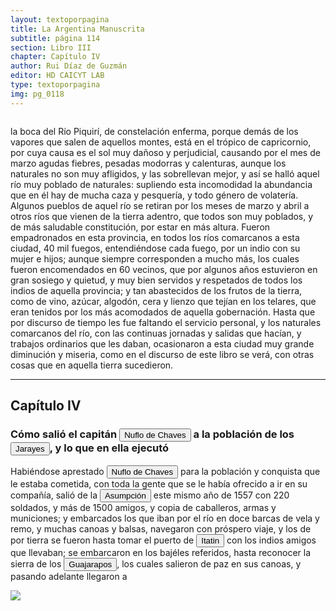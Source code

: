 ```yaml
---
layout: textoporpagina
title: La Argentina Manuscrita
subtitle: página 114
section: Libro III
chapter: Capítulo IV
author: Rui Díaz de Guzmán
editor: HD CAICYT LAB
type: textoporpagina
img: pg_0118
---
```

<div class="row">
    <div class="column">
<p>la boca del Río Piquirí, de constelación enferma, porque demás de los vapores que salen de aquellos montes, está en el trópico de capricornio, por cuya causa es el sol muy dañoso y perjudicial, causando por el mes de marzo agudas fiebres, pesadas modorras y calenturas, aunque los naturales no son muy afligidos, y las sobrellevan mejor, y así se halló aquel río muy poblado de naturales: supliendo esta incomodidad la abundancia que en él hay de mucha caza y pesquería, y todo género de volatería. Algunos pueblos de aquel río se retiran por los meses de marzo y abril a otros ríos que vienen de la tierra adentro, que todos son muy poblados, y de más saludable constitución, por estar en más altura. Fueron empadronados en esta provincia, en todos los ríos comarcanos a esta ciudad, 40 mil fuegos, entendiéndose cada fuego, por un indio con su mujer e hijos; aunque siempre corresponden a mucho más, los cuales fueron encomendados en 60 vecinos, que por algunos años estuvieron en gran sosiego y quietud, y muy bien servidos y respetados de todos los indios de aquella provincia; y tan abastecidos de los frutos de la tierra, como de vino, azúcar, algodón, cera y lienzo que tejían en los telares, que eran tenidos por los más acomodados de aquella gobernación. Hasta que por discurso de tiempo les fue faltando el servicio personal, y los naturales comarcanos del río, con las continuas jornadas y salidas que hacían, y trabajos ordinarios que les daban, ocasionaron a esta ciudad muy grande diminución y miseria, como en el discurso de este libro se verá, con otras cosas que en aquella tierra sucedieron.</p><hr><h2>Capítulo IV</h2><h3>Cómo salió el capitán <button class="balloon" data-balloon-pos="up" data-balloon-length="large" data-balloon="Ñuflo de Chaves nació en Santa Cruz de la Sierra, de Extremadura, en 1518. Llegó a territorio americano con el segundo adelantado del Río de la Plata, Don Alvar Núñez Cabeza de Vaca. Cuando la flota llega al puerto de Santa Catalina en el año 1541, ya ostentaba el grado de Capitán. Cuando el gobernador Martínez de Irala le encomienda fundar al norte de Asunción, Chaves se convierte así en General. El 26 de febrero de 1561 fundó Santa Cruz de la Sierra a orillas del arroyo Sutó. Después de fundada Santa Cruz de la Sierra, Ñuflo de Chaves se dirige a Asunción, en 1564,  para recoger a su familia. En 1550 se había casado con Doña Elvira Manrique, hija de don Francisco de Mendoza, gobernador del Río de la Plata, con quien tuvo cinco hijos: Francisco y Alvaro, ambos militares; María, Catalina y Elvira; las dos menores monjas y la mayor se casó en 1574 con un soldado de apellido Ossorio. El nieto de Ñuflo, Cap. Francisco Ossorio de Chaves, estuvo como Alcalde durante la traslación de  la ciudad, hasta su asiento definitivo a orillas del Piraí (1621).">Nuflo de Chaves</button> a la población de los <button class="balloon" data-balloon-pos="up" data-balloon-length="large" data-balloon="Xarayes o Jarayes. Los guató, una sociedad nativa que habitaba el Gran Pantanal, eran habitualmente referidos en las fuentes coloniales como Xarajes. Indios del Perú, a 60 leguas arriba de la isla de los Orejones. Gente muy dócil, poblada sobre el río Paraguay; se divide en Perabazanes y Maneses.">Jarayes</button>, y lo que en ella ejecutó</h3><p>Habiéndose aprestado <button class="balloon" data-balloon-pos="up" data-balloon-length="large" data-balloon="Ñuflo de Chaves nació en Santa Cruz de la Sierra, de Extremadura, en 1518. Llegó a territorio americano con el segundo adelantado del Río de la Plata, Don Alvar Núñez Cabeza de Vaca. Cuando la flota llega al puerto de Santa Catalina en el año 1541, ya ostentaba el grado de Capitán. Cuando el gobernador Martínez de Irala le encomienda fundar al norte de Asunción, Chaves se convierte así en General. El 26 de febrero de 1561 fundó Santa Cruz de la Sierra a orillas del arroyo Sutó. Después de fundada Santa Cruz de la Sierra, Ñuflo de Chaves se dirige a Asunción, en 1564,  para recoger a su familia. En 1550 se había casado con Doña Elvira Manrique, hija de don Francisco de Mendoza, gobernador del Río de la Plata, con quien tuvo cinco hijos: Francisco y Alvaro, ambos militares; María, Catalina y Elvira; las dos menores monjas y la mayor se casó en 1574 con un soldado de apellido Ossorio. El nieto de Ñuflo, Cap. Francisco Ossorio de Chaves, estuvo como Alcalde durante la traslación de  la ciudad, hasta su asiento definitivo a orillas del Piraí (1621).">Nuflo de Chaves</button> para la población y conquista que le estaba cometida, con toda la gente que se le había ofrecido a ir en su compañía, salió de la <a href="https://recogito.pelagios.org/document/wzqxhk0h3vpikm/part/1/edit#bbfa1dbd-370d-435a-a990-cf0fc9c570c6" target="_blank"><button class="balloon" data-balloon-pos="up" data-balloon-length="large" data-balloon="Refiere a Asunción del Paraguay.">Asumpción</button></a> este mismo año de 1557 con 220 soldados, y más de 1500 amigos, y copia de caballeros, armas y municiones; y embarcados los que iban por el río en doce barcas de vela y remo, y muchas canoas y balsas, navegaron con próspero viaje, y los de por tierra se fueron hasta tomar el puerto de <a href="https://recogito.pelagios.org/document/wzqxhk0h3vpikm/part/1/edit#fbad4015-ccbb-41eb-b498-e8b9efa2737d" target="_blank"><button class="balloon" data-balloon-pos="up" data-balloon-length="large" data-balloon="Itatín (Itatim en idioma portugués) o Itatí fue una región histórico geográfica del Imperio español coincidente, luego de las sangrientas invasiones lusobrasileñas con la parte sur del actual estado de Mato Grosso del Sur, que formó parte del Imperio español como un territorio perteneciente a la gobernación del Río de la Plata y del Paraguay hasta su división en 1617, fecha a partir de la cual quedó incluida en la gobernación del Paraguay, llamada inicialmente Gobernación del Guayrá. Los límites de la región de Itatín eran: al este la sierra de Amambay, al oeste el río Paraguay, al sur el río Apa y al norte el río Tacuarí. Ya desde el s. XVIII gran parte del Itatín quedó en poder de Brasil (entonces el Brasil portugués) y tras la Guerra de la Triple Alianza toda la región pasó a estar bajo el dominio brasileño.">Itatin</button></a> con los indios amigos que llevaban; se embarcaron en los bajéles referidos, hasta reconocer la sierra de los <button class="balloon" data-balloon-pos="up" data-balloon-length="large" data-balloon="Dentro del tronco guaycurú es posible delimitar un grupo norte o guaycurú del norte, la tribu más septentrional de la familia era la de los guachí o guasarapo de la región del alto Paraguay, a los que Azara calificaba, a fines del siglo XVIII, de &quot;íntimos y antiguos aliados&quot; de los mbayas. Schmidl y Ruy Diaz de Guzmán los ubican, en los inicios de la conquista, al norte de los payaguas, de quienes eran enemigos, y les dan el nombre de guajarapos; siendo guachié el que les daban los mbayas. En época de Azara su centro estaba en el río Guachie o Miranda, afluente del este del Paraguay, y a pesar de no ser más de 60 guerreros conservaban su belicosidad. Para mediados del siglo XIX estaban casi extinguidos.">Guajarapos</button>, los cuales salieron de paz en sus canoas, y pasando adelante llegaron a </p></div>

<div class="column">
<a href="{{site.baseurl}}/assets/img/argentina_manuscrita/{{page.img}}.jpg"><img src="{{site.baseurl}}/assets/img/argentina_manuscrita/{{page.img}}.jpg"></a>
</div>
</div>
